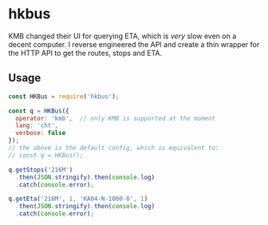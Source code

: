 # hkbus

KMB changed their UI for querying ETA, which is *very* slow even on a decent computer.
I reverse engineered the API and create a thin wrapper for the HTTP API to get the routes, stops and ETA.

## Usage

```js
const HKBus = require('hkbus');

const q = HKBus({
  operator: 'kmb',  // only KMB is supported at the moment
  lang: 'cht',
  verbose: false
});
// the above is the default config, which is equivalent to:
// const q = HKBus();

q.getStops('216M')
  .then(JSON.stringify).then(console.log)
  .catch(console.error);

q.getEta('216M', 1, 'KA04-N-1000-0', 1)
  .then(JSON.stringify).then(console.log)
  .catch(console.error);
```
